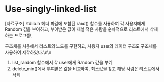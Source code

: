# Use-singly-linked-list
[자료구조] stdlib.h 헤더 파일에 포함된 rand() 함수를 사용하여 각 사용자에게 Random 값을 부여하고, 부여받은 값이 제일 적은 사람을 순차적으로 리스트에서 삭제하는 프로그램\


구조체를 사용해서 리스트의 노드를 구현하고, 사용자 user의 데이터 구조도 구조체를 사용하여 제작하였다.\n\n

1. list_random 함수에서 각 user에게 Random 값을 부여
2. delete_min()에서 부여받은 값을 비교하여, 최소값을 찾고 해당 사람은 리스트에서 삭제
